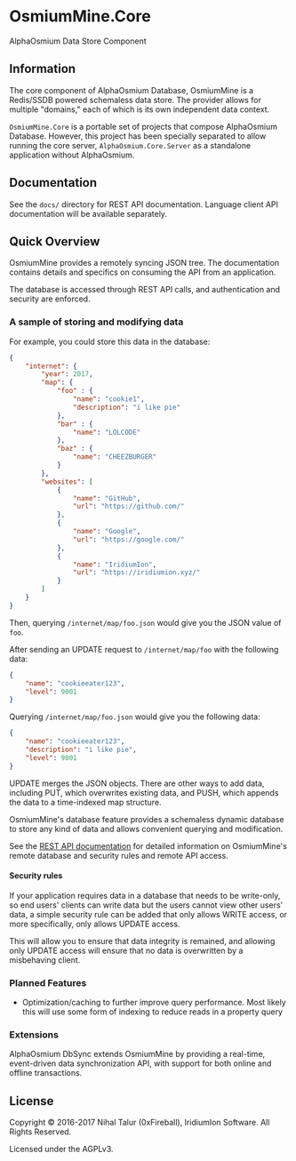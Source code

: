 
# OsmiumMine.Core

AlphaOsmium Data Store Component

## Information

The core component of AlphaOsmium Database, OsmiumMine is a Redis/SSDB powered schemaless data store. The provider
allows for multiple "domains," each of which is its own independent data context.

`OsmiumMine.Core` is a portable set of projects that compose AlphaOsmium Database. However,
this project has been specially separated to allow running the core server, `AlphaOsmium.Core.Server`
as a standalone application without AlphaOsmium.

## Documentation

See the `docs/` directory for REST API documentation. Language client API documentation will be available separately.

## Quick Overview

OsmiumMine provides a remotely syncing JSON tree. The documentation contains
details and specifics on consuming the API from an application.

The database is accessed through REST API calls, and authentication and security
are enforced.

### A sample of storing and modifying data

For example, you could store this data in the database:

```JSON
{
    "internet": {
        "year": 2017,
        "map": {
            "foo" : {
                "name": "cookie1",
                "description": "i like pie"
            },
            "bar" : {
                "name": "LOLCODE"
            },
            "baz" : {
                "name": "CHEEZBURGER"
            }
        },
        "websites": [
            {
                "name": "GitHub",
                "url": "https://github.com/"
            },
            {
                "name": "Google",
                "url": "https://google.com/"
            },
            {
                "name": "IridiumIon",
                "url": "https://iridiumion.xyz/"
            }
        ]
    }
}
```

Then, querying `/internet/map/foo.json` would give you the JSON
value of `foo`.

After sending an UPDATE request to `/internet/map/foo` with the following data:

```json
{
    "name": "cookieeater123",
    "level": 9001
}
```

Querying `/internet/map/foo.json` would give you the following data:

```json
{
    "name": "cookieeater123",
    "description": "i like pie",
    "level": 9001
}
```

UPDATE merges the JSON objects. There are other ways to add data, including
PUT, which overwrites existing data, and PUSH, which appends the data to a time-indexed
map structure.

OsmiumMine's database feature provides a schemaless dynamic database to store
any kind of data and allows convenient querying and modification.

See the [REST API documentation](docs/rest_api.md) for detailed information on OsmiumMine's remote database and security rules
and remote API access.

#### Security rules

If your application requires data in a database
that needs to be write-only, so end users' clients
can write data but the users cannot view other users' data,
a simple security rule can be added that only allows WRITE
access, or more specifically, only allows UPDATE access.

This will allow you to ensure that data integrity is remained,
and allowing only UPDATE access will ensure that no data is overwritten
by a misbehaving client.

### Planned Features

- Optimization/caching to further improve query performance. Most likely this will use some form of indexing to reduce reads in a property query

### Extensions

AlphaOsmium DbSync extends OsmiumMine by providing a real-time, event-driven data synchronization API, with support for both online and offline transactions.

## License

Copyright &copy; 2016-2017 Nihal Talur (0xFireball), IridiumIon Software. All Rights Reserved.

Licensed under the AGPLv3.